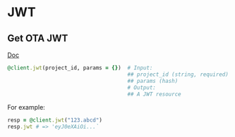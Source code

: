 # JWT

## Get OTA JWT

[Doc](https://developers.lokalise.com/reference/create-service-jwt)

```ruby
@client.jwt(project_id, params = {})  # Input:
                                      ## project_id (string, required)
                                      ## params (hash)
                                      # Output:
                                      ## A JWT resource
```

For example:

```ruby
resp = @client.jwt("123.abcd")
resp.jwt # => 'eyJ0eXAiOi...`
```